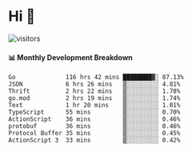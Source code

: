 # Hi 👋
 
![visitors](https://visitor-badge.glitch.me/badge?page_id=sorcererxw.sorcererx)

#### 📊 Monthly Development Breakdown

<!--START_SECTION:waka-->
```text
Go              116 hrs 42 mins ████████▓░ 87.13%
JSON            6 hrs 26 mins   ▒░░░░░░░░░ 4.81%
Thrift          2 hrs 22 mins   ▒░░░░░░░░░ 1.78%
go.mod          2 hrs 19 mins   ▒░░░░░░░░░ 1.74%
Text            1 hr 20 mins    ▒░░░░░░░░░ 1.01%
TypeScript      55 mins         ▒░░░░░░░░░ 0.70%
ActionScript    36 mins         ▒░░░░░░░░░ 0.46%
protobuf        36 mins         ▒░░░░░░░░░ 0.46%
Protocol Buffer 35 mins         ▒░░░░░░░░░ 0.45%
ActionScript 3  33 mins         ▒░░░░░░░░░ 0.42%
```
<!--END_SECTION:waka-->

